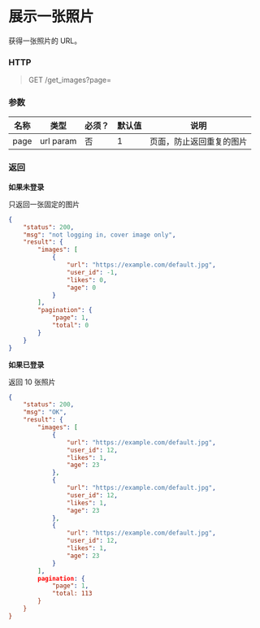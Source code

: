 # 展示一张照片



获得一张照片的 URL。



### HTTP

> GET /get_images?page=<page-number>



### 参数

| 名称 | 类型      | 必须？ | 默认值 | 说明                     |
| ---- | --------- | ------ | ------ | ------------------------ |
| page | url param | 否     | 1      | 页面，防止返回重复的图片 |



### 返回

**如果未登录**

只返回一张固定的图片

```json
{
    "status": 200,
    "msg": "not logging in, cover image only",
    "result": {
        "images": [
            {
                "url": "https://example.com/default.jpg",
                "user_id": -1,
                "likes": 0,
                "age": 0
            }
        ],
        "pagination": {
            "page": 1,
            "total": 0
        }
    }
}
```



**如果已登录**

返回 10 张照片

```json
{
    "status": 200,
    "msg": "OK",
    "result": {
        "images": [
            {
                "url": "https://example.com/default.jpg",
                "user_id": 12,
                "likes": 1,
                "age": 23
            },
            {
                "url": "https://example.com/default.jpg",
                "user_id": 12,
                "likes": 1,
                "age": 23
            },
            {
                "url": "https://example.com/default.jpg",
                "user_id": 12,
                "likes": 1,
                "age": 23
            }
        ],
        pagination: {
            "page": 1,
            "total: 113
        }
    }
}
```

